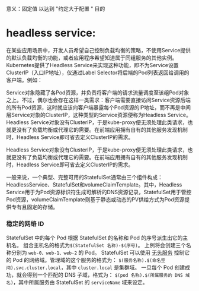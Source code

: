 意义：固定值    以达到  "约定大于配置 "  目的

# headless service:

在某些应用场景中，开发人员希望自己控制负载均衡的策略，不使用Service提供的默认负载均衡的功能，或者应用程序希望知道属于同组服务的其他实例。Kubernetes提供了Headless Service来实现这种功能，即不为Service设置ClusterIP（入口IP地址），仅通过Label Selector将后端的Pod列表返回给调用的客户端。例如：

Service对象隐藏了各Pod资源，并负责将客户端的请求流量调度至该组Pod对象之上。不过，偶尔也会存在这样一类需求：客户端需要直接访问Service资源后端的所有Pod资源，这时就应该向客户端暴露每个Pod资源的IP地址，而不再是中间层Service对象的ClusterIP，这种类型的Service资源便称为Headless Service。Headless Service对象没有ClusterIP，于是kube-proxy便无须处理此类请求，也就更没有了负载均衡或代理它的需要。在前端应用拥有自有的其他服务发现机制时，Headless Service即可省去定义ClusterIP的需求。

Headless Service对象没有ClusterIP，于是kube-proxy便无须处理此类请求，也就更没有了负载均衡或代理它的需要。在前端应用拥有自有的其他服务发现机制时，Headless Service即可省去定义ClusterIP的需求。

一般来说，一个典型、完整可用的StatefulSet通常由三个组件构成：HeadlessService、StatefulSet和volumeClaimTemplate。其中，Headless Service用于为Pod资源标识符生成可解析的DNS资源记录，StatefulSet用于管控Pod资源，volumeClaimTemplate则基于静态或动态的PV供给方式为Pod资源提供专有且固定的存储。

### 稳定的网络 ID

StatefulSet 中的每个 Pod 根据 StatefulSet 的名称和 Pod 的序号派生出它的主机名。 组合主机名的格式为`$(StatefulSet 名称)-$(序号)`。 上例将会创建三个名称分别为 `web-0、web-1、web-2` 的 Pod。 StatefulSet 可以使用 [无头服务](https://kubernetes.io/zh/docs/concepts/services-networking/service/#headless-services) 控制它的 Pod 的网络域。管理域的这个服务的格式为： `$(服务名称).$(命名空间).svc.cluster.local`，其中 `cluster.local` 是集群域。 一旦每个 Pod 创建成功，就会得到一个匹配的 DNS 子域，格式为： `$(pod 名称).$(所属服务的 DNS 域名)`，其中所属服务由 StatefulSet 的 `serviceName` 域来设定。